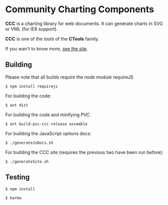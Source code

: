 # Community Charting Components

**CCC** is a charting library for web documents.
It can generate charts in SVG or VML (for IE8 support).

**CCC** is one of the _tools_ of the **CTools** family.

If you wan't to know more, [see the site](http://ccc.webdetails.org).


## Building

Please note that all builds require the node module requireJS
```
$ npm install requirejs

```

For building the code:

```
$ ant dist
```

For building the code and minifying PVC

```
$ ant build-pvc-ccc-release assemble
```

For building the JavaScript options docs:

```
$ ./generateJsDocs.sh
```

For building the CCC site (requires the previous two have been run before):

```
$ ./generateSite.sh
```

## Testing

```
$ npm install
```

```
$ karma
```
